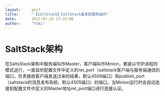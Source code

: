 ```yaml
---
layout:     post
title:      "【SaltStack】SaltStack基本配置和操作"
date:       2017-07-24 17:33:00
author:     "Yuki"
---
```



# SaltStack架构

在SaltsStack架构中服务端叫作Master，客户端叫作Minion，都是以守护进程的模式运行，一直监听配置文件中定义的ret_port（saltstack客户端与服务端通信的端口，负责接收客户端发送过来的结果，默认4506端口）和publish_port（saltstack的消息发布系统，默认4505端口）的端口。当Minion运行时会自动连接到配置文件中定义的Master地址ret_port端口进行连接认证。